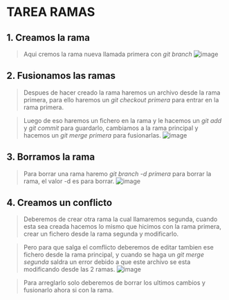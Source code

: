 # TAREA RAMAS
## 1. Creamos la rama
> Aqui cremos la rama nueva llamada primera con *git branch*
![image]()

## 2. Fusionamos las ramas
> Despues de hacer creado la rama haremos un archivo desde la rama primera, para ello haremos un *git checkout primera* para entrar en la rama primera.

> Luego de eso haremos un fichero en la rama y le hacemos un *git add* y *git commit* para guardarlo, cambiamos a la rama principal y hacemos un *git merge primera* para fusionarlas.
![image]()

## 3. Borramos la rama
> Para borrar una rama haremo *git branch -d primera* para borrar la rama, el valor -d es para borrar.
![image]()

## 4. Creamos un conflicto
> Deberemos de crear otra rama la cual llamaremos segunda, cuando esta sea creada hacemos lo mismo que hicimos con la rama primera, crear un fichero desde la rama segunda y modificarlo.

> Pero para que salga el comflicto deberemos de editar tambien ese fichero desde la rama principal, y cuando se haga un *git merge segunda* saldra un error debido a que este archivo se esta modificando desde las 2 ramas.
![image]()

> Para arreglarlo solo deberemos de borrar los ultimos cambios y fusionarlo ahora si con la rama.
